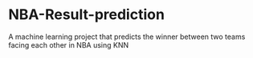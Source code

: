 # NBA-Result-prediction
A machine learning project that predicts the winner between two teams facing each other in NBA using KNN
